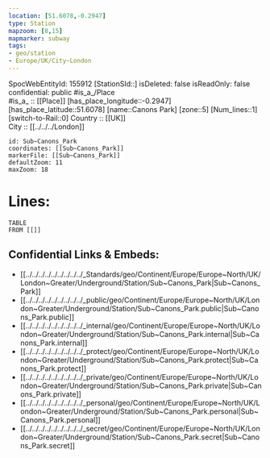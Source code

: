 ```yaml
---
location: [51.6078,-0.2947] 
type: Station 
mapzoom: [8,15] 
mapmarker: subway 
tags:
- geo/station
- Europe/UK/City~London
---
```

SpocWebEntityId: 155912
[StationSId::] 
isDeleted: false
isReadOnly: false
confidential: public
#is_a_/Place  
#is_a_ :: [[Place]] 
[has_place_longitude::-0.2947] 
[has_place_latitude::51.6078] 
[name::Canons Park] 
[zone::5] 
[Num_lines::1] 
[switch-to-Rail::0] 
Country :: [[UK]]  
City :: [[../../../London]]  


```leaflet
id: Sub~Canons_Park
coordinates: [[Sub~Canons_Park]] 
markerFile: [[Sub~Canons_Park]] 
defaultZoom: 11 
maxZoom: 18
```


# Lines: 
```dataview
TABLE 
FROM [[]] 
```

## Confidential Links & Embeds: 
- [[../../../../../../../../../_Standards/geo/Continent/Europe/Europe~North/UK/London~Greater/Underground/Station/Sub~Canons_Park|Sub~Canons_Park]] 
- [[../../../../../../../../../_public/geo/Continent/Europe/Europe~North/UK/London~Greater/Underground/Station/Sub~Canons_Park.public|Sub~Canons_Park.public]] 
- [[../../../../../../../../../_internal/geo/Continent/Europe/Europe~North/UK/London~Greater/Underground/Station/Sub~Canons_Park.internal|Sub~Canons_Park.internal]] 
- [[../../../../../../../../../_protect/geo/Continent/Europe/Europe~North/UK/London~Greater/Underground/Station/Sub~Canons_Park.protect|Sub~Canons_Park.protect]] 
- [[../../../../../../../../../_private/geo/Continent/Europe/Europe~North/UK/London~Greater/Underground/Station/Sub~Canons_Park.private|Sub~Canons_Park.private]] 
- [[../../../../../../../../../_personal/geo/Continent/Europe/Europe~North/UK/London~Greater/Underground/Station/Sub~Canons_Park.personal|Sub~Canons_Park.personal]] 
- [[../../../../../../../../../_secret/geo/Continent/Europe/Europe~North/UK/London~Greater/Underground/Station/Sub~Canons_Park.secret|Sub~Canons_Park.secret]] 
